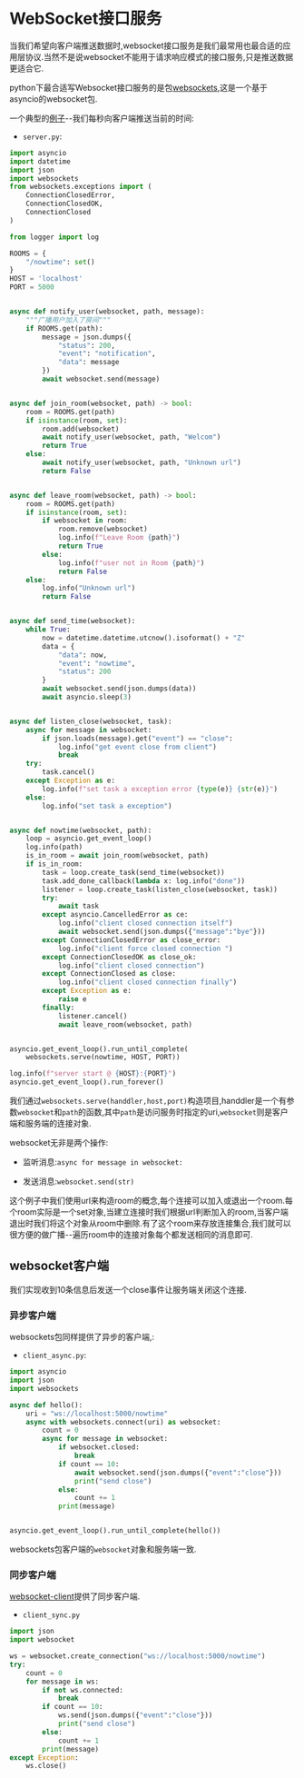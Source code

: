 
# WebSocket接口服务

当我们希望向客户端推送数据时,websocket接口服务是我们最常用也最合适的应用层协议.当然不是说websocket不能用于请求响应模式的接口服务,只是推送数据更适合它.

python下最合适写Websocket接口服务的是包[websockets](https://github.com/aaugustin/websockets),这是一个基于asyncio的websocket包.

一个典型的[例子](https://github.com/TutorialForPython/python-io/tree/master/%E6%8E%A5%E5%8F%A3%E6%9C%8D%E5%8A%A1/WebSocket%E6%8E%A5%E5%8F%A3%E6%9C%8D%E5%8A%A1/code)--我们每秒向客户端推送当前的时间:

+ `server.py`:

```python
import asyncio
import datetime
import json
import websockets
from websockets.exceptions import (
    ConnectionClosedError,
    ConnectionClosedOK,
    ConnectionClosed
)

from logger import log

ROOMS = {
    "/nowtime": set()
}
HOST = 'localhost'
PORT = 5000


async def notify_user(websocket, path, message):
    """广播用户加入了房间"""
    if ROOMS.get(path):
        message = json.dumps({
            "status": 200,
            "event": "notification",
            "data": message
        })
        await websocket.send(message)


async def join_room(websocket, path) -> bool:
    room = ROOMS.get(path)
    if isinstance(room, set):
        room.add(websocket)
        await notify_user(websocket, path, "Welcom")
        return True
    else:
        await notify_user(websocket, path, "Unknown url")
        return False


async def leave_room(websocket, path) -> bool:
    room = ROOMS.get(path)
    if isinstance(room, set):
        if websocket in room:
            room.remove(websocket)
            log.info(f"Leave Room {path}")
            return True
        else:
            log.info(f"user not in Room {path}")
            return False
    else:
        log.info("Unknown url")
        return False


async def send_time(websocket):
    while True:
        now = datetime.datetime.utcnow().isoformat() + "Z"
        data = {
            "data": now,
            "event": "nowtime",
            "status": 200
        }
        await websocket.send(json.dumps(data))
        await asyncio.sleep(3)


async def listen_close(websocket, task):
    async for message in websocket:
        if json.loads(message).get("event") == "close":
            log.info("get event close from client")
            break
    try:
        task.cancel()
    except Exception as e:
        log.info(f"set task a exception error {type(e)} {str(e)}")
    else:
        log.info("set task a exception")


async def nowtime(websocket, path):
    loop = asyncio.get_event_loop()
    log.info(path)
    is_in_room = await join_room(websocket, path)
    if is_in_room:
        task = loop.create_task(send_time(websocket))
        task.add_done_callback(lambda x: log.info("done"))
        listener = loop.create_task(listen_close(websocket, task))
        try:
            await task
        except asyncio.CancelledError as ce:
            log.info("client closed connection itself")
            await websocket.send(json.dumps({"message":"bye"}))
        except ConnectionClosedError as close_error:
            log.info("client force closed connection ")
        except ConnectionClosedOK as close_ok:
            log.info("client closed connection")
        except ConnectionClosed as close:
            log.info("client closed connection finally")
        except Exception as e:
            raise e
        finally:
            listener.cancel()
            await leave_room(websocket, path)


asyncio.get_event_loop().run_until_complete(
    websockets.serve(nowtime, HOST, PORT))

log.info(f"server start @ {HOST}:{PORT}")
asyncio.get_event_loop().run_forever()
```


我们通过`websockets.serve(handdler,host,port)`构造项目,handdler是一个有参数`websocket`和`path`的函数,其中`path`是访问服务时指定的uri,`websocket`则是客户端和服务端的连接对象.


websocket无非是两个操作:

+ 监听消息:`async for message in websocket:`

+ 发送消息:`websocket.send(str)`



这个例子中我们使用url来构造room的概念,每个连接可以加入或退出一个room.每个room实际是一个set对象,当建立连接时我们根据url判断加入的room,当客户端退出时我们将这个对象从room中删除.有了这个room来存放连接集合,我们就可以很方便的做广播--遍历room中的连接对象每个都发送相同的消息即可.



## websocket客户端

我们实现收到10条信息后发送一个close事件让服务端关闭这个连接.


### 异步客户端

websockets包同样提供了异步的客户端,:

+ `client_async.py`:

```python
import asyncio
import json
import websockets

async def hello():
    uri = "ws://localhost:5000/nowtime"
    async with websockets.connect(uri) as websocket:
        count = 0
        async for message in websocket:
            if websocket.closed:
                break
            if count == 10:
                await websocket.send(json.dumps({"event":"close"}))
                print("send close")
            else:
                count += 1
            print(message)


asyncio.get_event_loop().run_until_complete(hello())
```
    
websockets包客户端的`websocket`对象和服务端一致.

### 同步客户端

[websocket-client](https://github.com/websocket-client/websocket-client)提供了同步客户端.

+ `client_sync.py`

```python
import json
import websocket

ws = websocket.create_connection("ws://localhost:5000/nowtime")
try:
    count = 0
    for message in ws:
        if not ws.connected:
            break
        if count == 10:
            ws.send(json.dumps({"event":"close"}))
            print("send close")
        else:
            count += 1
        print(message)
except Exception:
    ws.close()
```


```python

```
